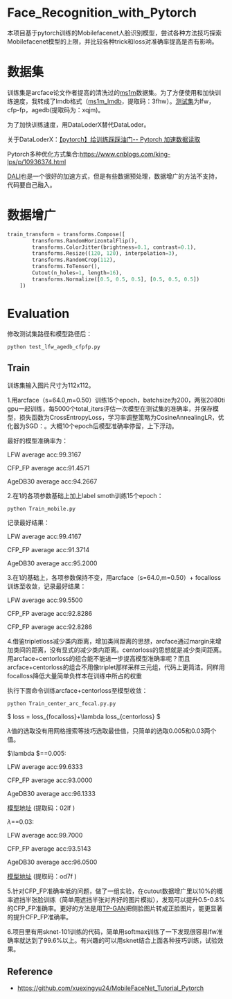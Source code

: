 # Face_Recognition_with_Pytorch

本项目基于pytorch训练的Mobilefacenet人脸识别模型，尝试各种方法技巧探索Mobilefacenet模型的上限，并比较各种trick和loss对准确率提高是否有影响。

# 数据集

训练集是arcface论文作者提高的清洗过的[ms1m](https://github.com/deepinsight/insightface/wiki/Dataset-Zoo)数据集。为了方便使用和加快训练速度，我转成了lmdb格式（[ms1m_lmdb](https://pan.baidu.com/s/1UwS17OfwBC8kQiBBNFWjVw)，提取码：3fhw）。[测试集](https://pan.baidu.com/s/1PKgRi32PKc3_yNR0ssNmYw)为lfw，cfp-fp，agedb(提取码为：xqjm)。

为了加快训练速度，用DataLoderX替代DataLoder。

关于DataLoderX：[【pytorch】给训练踩踩油门-- Pytorch 加速数据读取](https://blog.csdn.net/shwan_ma/article/details/103331166)

Pytorch多种优化方式集合:https://www.cnblogs.com/king-lps/p/10936374.html

[DALI](https://docs.nvidia.com/deeplearning/dali/user-guide/docs/plugins/pytorch_tutorials.html)也是一个很好的加速方式，但是有些数据预处理，数据增广的方法不支持，代码要自己融入。

# 数据增广

```python
train_transform = transforms.Compose([
        transforms.RandomHorizontalFlip(),
        transforms.ColorJitter(brightness=0.1, contrast=0.1),
        transforms.Resize((120, 120), interpolation=3),
        transforms.RandomCrop(112),
        transforms.ToTensor(),
        Cutout(n_holes=1, length=16),
        transforms.Normalize([0.5, 0.5, 0.5], [0.5, 0.5, 0.5])
    ])
```

# Evaluation 

修改测试集路径和模型路径后：

```
python test_lfw_agedb_cfpfp.py
```

## Train
训练集输入图片尺寸为112x112。

1.用arcface（s=64.0,m=0.50）训练15个epoch，batchsize为200，两张2080ti gpu一起训练，每5000个total_iters评估一次模型在测试集的准确率，并保存模型，损失函数为CrossEntropyLoss，学习率调整策略为CosineAnnealingLR，优化器为SGD：。大概10个epoch后模型准确率停留，上下浮动。

最好的模型准确率为：

LFW average acc:99.3167

CFP_FP average acc:91.4571 

AgeDB30 average acc:94.2667 



2.在1的各项参数基础上加上label smoth训练15个epoch：

```
python Train_mobile.py
```

记录最好结果：

LFW average acc:99.4167

CFP_FP average acc:91.3714

AgeDB30 average acc:95.2000

3.在1的基础上，各项参数保持不变，用arcface（s=64.0,m=0.50）+ focalloss训练至收敛，记录最好结果：

LFW average acc:99.5500

CFP_FP average acc:92.8286

CFP_FP average acc:92.8286

4.借鉴tripletloss减少类内距离，增加类间距离的思想，arcface通过margin来增加类间的距离，没有显式的减少类内距离。centorloss的思想就是减少类间距离。用arcface+centorloss的组合能不能进一步提高模型准确率呢？而且arcface+centorloss的组合不用像triplet那样采样三元组，代码上更简洁。同样用focalloss降低大量简单负样本在训练中所占的权重

执行下面命令训练arcface+centorloss至模型收敛：

```
python Train_center_arc_focal.py.py
```

$ loss = loss_{focalloss}+\lambda loss_{centorloss} $

$\lambda$值的选取没有用网格搜索等技巧选取最佳值，只简单的选取0.005和0.03两个值。

$\lambda $==0.005:

LFW average acc:99.6333

CFP_FP average acc:93.0000

AgeDB30 average acc:96.1333

[模型地址](https://pan.baidu.com/s/1SeYf64SHpQA6CWFQkopT0w) (提取码：02lf )

$\lambda$==0.03:

LFW average acc:99.7000

CFP_FP average acc:93.5143

AgeDB30 average acc:96.0500

[模型地址](https://pan.baidu.com/s/1l_WE-R-pkpONhI_AXt7Rsw) (提取码：od7f )

5.针对CFP_FP准确率低的问题，做了一组实验，在cutout数据增广里以10%的概率遮挡半张脸训练（简单用遮挡半张对齐好的图片模拟），发现可以提升0.5-0.8%的CFP_FP准确率。更好的方法是用[TP-GAN](https://github.com/HRLTY/TP-GAN)把侧脸图片转成正脸图片，能更显著的提升CFP_FP准确率。

6.项目里有用sknet-101训练的代码，简单用softmax训练了一下发现很容易lfw准确率就达到了99.6%以上。有兴趣的可以用sknet结合上面各种技巧训练，试验效果。

## Reference 
* https://github.com/xuexingyu24/MobileFaceNet_Tutorial_Pytorch

  
